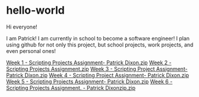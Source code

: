 # hello-world

Hi everyone!

I am Patrick! I am currently in school to become a software engineer! I plan using github for not only this project, but 
school projects, work projects, and even personal ones! 


[Week 1 - Scripting Projects Assignment- Patrick Dixon.zip](https://github.com/user-attachments/files/18813887/Week.1.-.Scripting.Projects.Assignment-.Patrick.Dixon.zip)
[Week 2 - Scripting Projects Assignment.zip](https://github.com/user-attachments/files/18813889/Week.2.-.Scripting.Projects.Assignment.zip)
[Week 3 - Scripting Project Assignment- Patrick Dixon.zip](https://github.com/user-attachments/files/18813890/Week.3.-.Scripting.Project.Assignment-.Patrick.Dixon.zip)
[Week 4 - Scripting Project Assignment- Patrick Dixon.zip](https://github.com/user-attachments/files/18813891/Week.4.-.Scripting.Project.Assignment-.Patrick.Dixon.zip)
[Week 5 - Scripting Projects Assignment- Patrick Dixon.zip](https://github.com/user-attachments/files/18813892/Week.5.-.Scripting.Projects.Assignment-.Patrick.Dixon.zip)
[Week 6 - Scripting Projects Assignment. - Patrick Dixonzip.zip](https://github.com/user-attachments/files/18813893/Week.6.-.Scripting.Projects.Assignment.-.Patrick.Dixonzip.zip)

